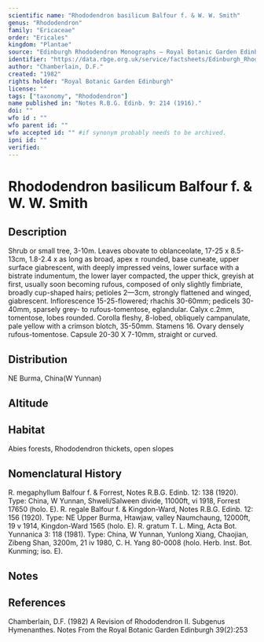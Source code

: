 ```yaml
---
scientific name: "Rhododendron basilicum Balfour f. & W. W. Smith"
genus: "Rhododendron"
family: "Ericaceae"
order: "Ericales"
kingdom: "Plantae"
source: "Edinburgh Rhododendron Monographs – Royal Botanic Garden Edinburgh"
identifier: "https://data.rbge.org.uk/service/factsheets/Edinburgh_Rhododendron_Monographs.xhtml"
author: "Chamberlain, D.F."
created: "1982"
rights holder: "Royal Botanic Garden Edinburgh"
license: ""
tags: ["taxonomy", "Rhododendron"]
name published in: "Notes R.B.G. Edinb. 9: 214 (1916)."
doi: ""
wfo id : ""
wfo parent id: ""
wfo accepted id: "" #if synonym probably needs to be archived.                      
ipni id: ""
verified:
---
```


                       

# Rhododendron basilicum Balfour f. & W. W. Smith

## Description
Shrub or small tree, 3-10m. Leaves obovate to oblanceolate, 17-25 x 8.5-13cm, 1.8-2.4 x as long as broad, apex ± rounded, base cuneate, upper surface giabrescent, with deeply impressed veins, lower surface with a bistrate indumentum, the lower layer compacted, the upper thick, greyish at first, usually soon becoming rufous, composed of only slightly fimbriate, broadly cup-shaped hairs; petioles 2—3cm, strongly flattened and winged, giabrescent. Inflorescence 15-25-flowered; rhachis 30-60mm; pedicels 30-40mm, sparsely grey- to rufous-tomentose, eglandular. Calyx c.2mm, tomentose, lobes rounded. Corolla fleshy, 8-lobed, obliquely campanulate, pale yellow with a crimson blotch, 35-50mm. Stamens 16. Ovary densely rufous-tomentose. Capsule 20-30 X 7-10mm, straight or curved.

## Distribution
NE Burma, China(W Yunnan)

## Altitude


## Habitat
Abies forests, Rhododendron thickets, open slopes

## Nomenclatural History
R. megaphyllum Balfour f. & Forrest, Notes R.B.G. Edinb. 12: 138 (1920). Type: China, W Yunnan, Shweli/Salween divide, 11000ft, vi 1918, Forrest 17650 (holo. E). R. regale Balfour f. & Kingdon-Ward, Notes R.B.G. Edinb. 12: 156 (1920). Type: NE Upper Burma, Htawjaw, valley Naumchaung, 12000ft, 19 v 1914, Kingdon-Ward 1565 (holo. E). R. gratum T. L. Ming, Acta Bot. Yunnanica 3: 118 (1981). Type: China, W Yunnan, Yunlong Xiang, Chaojian, Zibeng Shan, 3200m, 21 iv 1980, C. H. Yang 80-0008 (holo. Herb. Inst. Bot. Kunming; iso. E).
                       
## Notes


## References

Chamberlain, D.F. (1982) A Revision of Rhododendron II. Subgenus Hymenanthes. Notes From the Royal Botanic Garden Edinburgh 39(2):253
